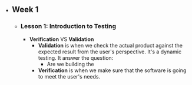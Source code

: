 - ## Week 1
	- ### Lesson 1: Introduction to Testing
		- **Verification** VS **Validation**
			- **Validation** is when we check the actual product against the expected result from the user's perspective. It's a dynamic testing. It answer the question:
				- Are we building the
			- **Verification** is when we make sure that the software is going to meet the user's needs.